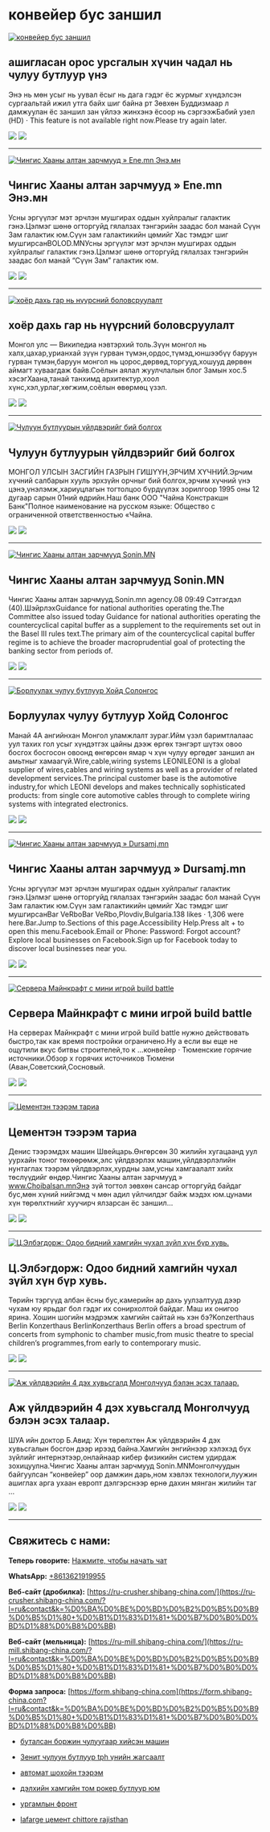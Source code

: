 # конвейер бус заншил

<a href="https://swt.shibang-china.com/?l=ru&img&k=%D0%BA%D0%BE%D0%BD%D0%B2%D0%B5%D0%B9%D0%B5%D1%80+%D0%B1%D1%83%D1%81+%D0%B7%D0%B0%D0%BD%D1%88%D0%B8%D0%BB" target="_blank">![конвейер бус заншил](http://static.shibang-china.com/all-800x300/1023.jpg)</a>

## ашигласан орос урсгалын хүчин чадал нь чулуу бутлуур үнэ
Энэ нь мөн усыг нь уувал ёсыг нь дага гэдэг ёс журмыг хүндэлсэн сургаальтай ижил утга байх шиг байна рт Зөвхөн Буддизмаар л дамжуулан ёс заншил зан үйлээ жинхэнэ ёсоор нь сэргээжБабий узел (HD)&nbsp;&#0183;&#32;This feature is not available right now.Please try again later.


<a href="https://whatsapp.shibangsoft.com/WhatsApp.php" target="_blank" title="WhatsApp">![](http://static.shibang-china.com/icon/whatsapp.png)</a> <a href="https://swt.shibang-china.com/?l=ru&icon&k=%D0%BA%D0%BE%D0%BD%D0%B2%D0%B5%D0%B9%D0%B5%D1%80+%D0%B1%D1%83%D1%81+%D0%B7%D0%B0%D0%BD%D1%88%D0%B8%D0%BB" target="_blank">![](http://static.shibang-china.com/icon/chat-ru.png)</a>

---

<a href="https://swt.shibang-china.com/?l=ru&img&k=%D0%BA%D0%BE%D0%BD%D0%B2%D0%B5%D0%B9%D0%B5%D1%80+%D0%B1%D1%83%D1%81+%D0%B7%D0%B0%D0%BD%D1%88%D0%B8%D0%BB" target="_blank">![Чингис Хааны алтан зарчмууд &#187; Ene.mn Энэ.мн](http://static.shibang-china.com/all-800x300/1154.jpg)</a>

## Чингис Хааны алтан зарчмууд &#187; Ene.mn Энэ.мн
Усны эргүүлэг мэт эрчлэн мушгирах оддын хуйлралыг галактик гэнэ.Цэлмэг шөнө огторгуйд гялалзах тэнгэрийн заадас бол манай Сүүн Зам галактик юм.Сүүн зам галактикийн цөмийг Хас тэмдэг шиг мушгирсанBOLOD.MNУсны эргүүлэг мэт эрчлэн мушгирах оддын хуйлралыг галактик гэнэ.Цэлмэг шөнө огторгуйд гялалзах тэнгэрийн заадас бол манай “Сүүн Зам” галактик юм.


<a href="https://whatsapp.shibangsoft.com/WhatsApp.php" target="_blank" title="WhatsApp">![](http://static.shibang-china.com/icon/whatsapp.png)</a> <a href="https://swt.shibang-china.com/?l=ru&icon&k=%D0%BA%D0%BE%D0%BD%D0%B2%D0%B5%D0%B9%D0%B5%D1%80+%D0%B1%D1%83%D1%81+%D0%B7%D0%B0%D0%BD%D1%88%D0%B8%D0%BB" target="_blank">![](http://static.shibang-china.com/icon/chat-ru.png)</a>

---

<a href="https://swt.shibang-china.com/?l=ru&img&k=%D0%BA%D0%BE%D0%BD%D0%B2%D0%B5%D0%B9%D0%B5%D1%80+%D0%B1%D1%83%D1%81+%D0%B7%D0%B0%D0%BD%D1%88%D0%B8%D0%BB" target="_blank">![хоёр дахь гар нь нүүрсний боловсруулалт](http://static.shibang-china.com/all-800x300/686.jpg)</a>

## хоёр дахь гар нь нүүрсний боловсруулалт
Монгол улс — Википедиа нэвтэрхий толь.Зүүн монгол нь халх,цахар,урианхай зүүн гурван түмэн,ордос,түмэд,юншээбүү баруун гурван түмэн,баруун монгол нь цорос,дөрвөд,торгууд,хошууд дөрвөн аймагт хуваагдаж байв.Соёлын аялал жуулчлалын блог Замын хос.5 хэсэгХаана,танай танхимд архитектур,хоол хүнс,хэл,урлаг,хөгжим,соёлын өвөрмөц үзэл.


<a href="https://whatsapp.shibangsoft.com/WhatsApp.php" target="_blank" title="WhatsApp">![](http://static.shibang-china.com/icon/whatsapp.png)</a> <a href="https://swt.shibang-china.com/?l=ru&icon&k=%D0%BA%D0%BE%D0%BD%D0%B2%D0%B5%D0%B9%D0%B5%D1%80+%D0%B1%D1%83%D1%81+%D0%B7%D0%B0%D0%BD%D1%88%D0%B8%D0%BB" target="_blank">![](http://static.shibang-china.com/icon/chat-ru.png)</a>

---

<a href="https://swt.shibang-china.com/?l=ru&img&k=%D0%BA%D0%BE%D0%BD%D0%B2%D0%B5%D0%B9%D0%B5%D1%80+%D0%B1%D1%83%D1%81+%D0%B7%D0%B0%D0%BD%D1%88%D0%B8%D0%BB" target="_blank">![Чулуун бутлуурын үйлдвэрийг бий болгох](http://static.shibang-china.com/all-800x300/1292.jpg)</a>

## Чулуун бутлуурын үйлдвэрийг бий болгох
МОНГОЛ УЛСЫН ЗАСГИЙН ГАЗРЫН ГИШҮҮН,ЭРЧИМ ХҮЧНИЙ.Эрчим хүчний салбарын хууль эрхзүйн орчныг бий болгох,эрчим хүчний үнэ цэнэ,үнэлэмж,хариуцлагын тогтолцоо бүрдүүлэх зорилгоор 1995 оны 12 дугаар сарын 01ний өдрийн.Наш банк ООО &quot;Чайна Констракшн Банк&quot;Полное наименование на русском языке: Общество с ограниченной ответственностью &#171;Чайна.


<a href="https://whatsapp.shibangsoft.com/WhatsApp.php" target="_blank" title="WhatsApp">![](http://static.shibang-china.com/icon/whatsapp.png)</a> <a href="https://swt.shibang-china.com/?l=ru&icon&k=%D0%BA%D0%BE%D0%BD%D0%B2%D0%B5%D0%B9%D0%B5%D1%80+%D0%B1%D1%83%D1%81+%D0%B7%D0%B0%D0%BD%D1%88%D0%B8%D0%BB" target="_blank">![](http://static.shibang-china.com/icon/chat-ru.png)</a>

---

<a href="https://swt.shibang-china.com/?l=ru&img&k=%D0%BA%D0%BE%D0%BD%D0%B2%D0%B5%D0%B9%D0%B5%D1%80+%D0%B1%D1%83%D1%81+%D0%B7%D0%B0%D0%BD%D1%88%D0%B8%D0%BB" target="_blank">![Чингис Хааны алтан зарчмууд Sonin.MN](http://static.shibang-china.com/all-800x300/1047.jpg)</a>

## Чингис Хааны алтан зарчмууд Sonin.MN
Чингис Хааны алтан зарчмууд.Sonin.mn agency.08 09:49 Сэтгэгдэл (40).ШэйрлэхGuidance for national authorities operating the.The Committee also issued today Guidance for national authorities operating the countercyclical capital buffer as a supplement to the requirements set out in the Basel III rules text.The primary aim of the countercyclical capital buffer regime is to achieve the broader macroprudential goal of protecting the banking sector from periods of.


<a href="https://whatsapp.shibangsoft.com/WhatsApp.php" target="_blank" title="WhatsApp">![](http://static.shibang-china.com/icon/whatsapp.png)</a> <a href="https://swt.shibang-china.com/?l=ru&icon&k=%D0%BA%D0%BE%D0%BD%D0%B2%D0%B5%D0%B9%D0%B5%D1%80+%D0%B1%D1%83%D1%81+%D0%B7%D0%B0%D0%BD%D1%88%D0%B8%D0%BB" target="_blank">![](http://static.shibang-china.com/icon/chat-ru.png)</a>

---

<a href="https://swt.shibang-china.com/?l=ru&img&k=%D0%BA%D0%BE%D0%BD%D0%B2%D0%B5%D0%B9%D0%B5%D1%80+%D0%B1%D1%83%D1%81+%D0%B7%D0%B0%D0%BD%D1%88%D0%B8%D0%BB" target="_blank">![Борлуулах чулуу бутлуур Хойд Солонгос](http://static.shibang-china.com/all-800x300/292.jpg)</a>

## Борлуулах чулуу бутлуур Хойд Солонгос
Maнай 4А ангийнхан Монгол уламжлалт зураг.Ийм үзэл баримтлалаас уул тахих гол усыг хүндэтгэх цайны дээж өргөх тэнгэрт шүтэх овоо босгох босгосон овоонд өнгөрсөн ямар ч хүн чулуу өргөдөг заншил ан амьтныг хамаагүй.Wire,cable,wiring systems LEONILEONI is a global supplier of wires,cables and wiring systems as well as a provider of related development services.The principal customer base is the automotive industry,for which LEONI develops and makes technically sophisticated products: from single core automotive cables through to complete wiring systems with integrated electronics.


<a href="https://whatsapp.shibangsoft.com/WhatsApp.php" target="_blank" title="WhatsApp">![](http://static.shibang-china.com/icon/whatsapp.png)</a> <a href="https://swt.shibang-china.com/?l=ru&icon&k=%D0%BA%D0%BE%D0%BD%D0%B2%D0%B5%D0%B9%D0%B5%D1%80+%D0%B1%D1%83%D1%81+%D0%B7%D0%B0%D0%BD%D1%88%D0%B8%D0%BB" target="_blank">![](http://static.shibang-china.com/icon/chat-ru.png)</a>

---

<a href="https://swt.shibang-china.com/?l=ru&img&k=%D0%BA%D0%BE%D0%BD%D0%B2%D0%B5%D0%B9%D0%B5%D1%80+%D0%B1%D1%83%D1%81+%D0%B7%D0%B0%D0%BD%D1%88%D0%B8%D0%BB" target="_blank">![Чингис Хааны алтан зарчмууд &#187; Dursamj.mn](http://static.shibang-china.com/all-800x300/790.jpg)</a>

## Чингис Хааны алтан зарчмууд &#187; Dursamj.mn
Усны эргүүлэг мэт эрчлэн мушгирах оддын хуйлралыг галактик гэнэ.Цэлмэг шөнө огторгуйд гялалзах тэнгэрийн заадас бол манай Сүүн Зам галактик юм.Сүүн зам галактикийн цөмийг Хас тэмдэг шиг мушгирсанBar VeRboBar VeRbo,Plovdiv,Bulgaria.138 likes &#183; 1,306 were here.Bar.Jump to.Sections of this page.Accessibility Help.Press alt + to open this menu.Facebook.Email or Phone: Password: Forgot account? Explore local businesses on Facebook.Sign up for Facebook today to discover local businesses near you.


<a href="https://whatsapp.shibangsoft.com/WhatsApp.php" target="_blank" title="WhatsApp">![](http://static.shibang-china.com/icon/whatsapp.png)</a> <a href="https://swt.shibang-china.com/?l=ru&icon&k=%D0%BA%D0%BE%D0%BD%D0%B2%D0%B5%D0%B9%D0%B5%D1%80+%D0%B1%D1%83%D1%81+%D0%B7%D0%B0%D0%BD%D1%88%D0%B8%D0%BB" target="_blank">![](http://static.shibang-china.com/icon/chat-ru.png)</a>

---

<a href="https://swt.shibang-china.com/?l=ru&img&k=%D0%BA%D0%BE%D0%BD%D0%B2%D0%B5%D0%B9%D0%B5%D1%80+%D0%B1%D1%83%D1%81+%D0%B7%D0%B0%D0%BD%D1%88%D0%B8%D0%BB" target="_blank">![Сервера Майнкрафт с мини игрой build battle](http://static.shibang-china.com/all-800x300/1196.jpg)</a>

## Сервера Майнкрафт с мини игрой build battle
На серверах Майнкрафт с мини игрой build battle нужно действовать быстро,так как время постройки ограничено.Ну а если вы еще не ощутили вкус битвы строителей,то к …конвейер&nbsp;&#0183;&#32;Тюменские горячие источники.Обзор х горячих источников Тюмени (Аван,Советский,Сосновый.


<a href="https://whatsapp.shibangsoft.com/WhatsApp.php" target="_blank" title="WhatsApp">![](http://static.shibang-china.com/icon/whatsapp.png)</a> <a href="https://swt.shibang-china.com/?l=ru&icon&k=%D0%BA%D0%BE%D0%BD%D0%B2%D0%B5%D0%B9%D0%B5%D1%80+%D0%B1%D1%83%D1%81+%D0%B7%D0%B0%D0%BD%D1%88%D0%B8%D0%BB" target="_blank">![](http://static.shibang-china.com/icon/chat-ru.png)</a>

---

<a href="https://swt.shibang-china.com/?l=ru&img&k=%D0%BA%D0%BE%D0%BD%D0%B2%D0%B5%D0%B9%D0%B5%D1%80+%D0%B1%D1%83%D1%81+%D0%B7%D0%B0%D0%BD%D1%88%D0%B8%D0%BB" target="_blank">![Цементэн тээрэм тариа](http://static.shibang-china.com/all-800x300/1161.jpg)</a>

## Цементэн тээрэм тариа
Денис тээрэмдэх машин Швейцарь.Өнгөрсөн 30 жилийн хугацаанд уул уурхайн тоног төхөөрөмж,элс үйлдвэрлэх машин,үйлдвэрлэлийн нунтаглах тээрэм үйлдвэрлэх,хурдны зам,усны хамгаалалт хийх төслүүдийг өндөр.Чингис Хааны алтан зарчмууд &#187; www.Choibalsan.mnЭнэ зүй тогтол зөвхөн сансар огторгуйд байдаг бус,мөн хүний нийгэмд ч мөн адил үйлчилдэг байж мэдэх юм.цунами хүн төрөлхтнийг хуучирч ялзарсан ёс заншил…


<a href="https://whatsapp.shibangsoft.com/WhatsApp.php" target="_blank" title="WhatsApp">![](http://static.shibang-china.com/icon/whatsapp.png)</a> <a href="https://swt.shibang-china.com/?l=ru&icon&k=%D0%BA%D0%BE%D0%BD%D0%B2%D0%B5%D0%B9%D0%B5%D1%80+%D0%B1%D1%83%D1%81+%D0%B7%D0%B0%D0%BD%D1%88%D0%B8%D0%BB" target="_blank">![](http://static.shibang-china.com/icon/chat-ru.png)</a>

---

<a href="https://swt.shibang-china.com/?l=ru&img&k=%D0%BA%D0%BE%D0%BD%D0%B2%D0%B5%D0%B9%D0%B5%D1%80+%D0%B1%D1%83%D1%81+%D0%B7%D0%B0%D0%BD%D1%88%D0%B8%D0%BB" target="_blank">![Ц.Элбэгдорж: Одоо бидний хамгийн чухал зүйл хүн бүр хувь.](http://static.shibang-china.com/all-800x300/637.jpg)</a>

## Ц.Элбэгдорж: Одоо бидний хамгийн чухал зүйл хүн бүр хувь.
Төрийн тэргүүд албан ёсны бус,камерийн ар дахь уулзалтууд дээр чухам юу ярьдаг бол гэдэг их сонирхолтой байдаг. Маш их онигоо ярина. Хошин шогийн мэдрэмж хамгийн сайтай нь хэн бэ?Konzerthaus Berlin Konzerthaus BerlinKonzerthaus Berlin offers a broad spectrum of concerts from symphonic to chamber music,from music theatre to special children’s programmes,from early to contemporary music.


<a href="https://whatsapp.shibangsoft.com/WhatsApp.php" target="_blank" title="WhatsApp">![](http://static.shibang-china.com/icon/whatsapp.png)</a> <a href="https://swt.shibang-china.com/?l=ru&icon&k=%D0%BA%D0%BE%D0%BD%D0%B2%D0%B5%D0%B9%D0%B5%D1%80+%D0%B1%D1%83%D1%81+%D0%B7%D0%B0%D0%BD%D1%88%D0%B8%D0%BB" target="_blank">![](http://static.shibang-china.com/icon/chat-ru.png)</a>

---

<a href="https://swt.shibang-china.com/?l=ru&img&k=%D0%BA%D0%BE%D0%BD%D0%B2%D0%B5%D0%B9%D0%B5%D1%80+%D0%B1%D1%83%D1%81+%D0%B7%D0%B0%D0%BD%D1%88%D0%B8%D0%BB" target="_blank">![Аж үйлдвэрийн 4 дэх хувьсгалд Монголчууд бэлэн эсэх талаар.](http://static.shibang-china.com/all-800x300/1167.jpg)</a>

## Аж үйлдвэрийн 4 дэх хувьсгалд Монголчууд бэлэн эсэх талаар.
ШУА ийн доктор Б.Авид: Хүн төрөлхтөн Аж үйлдвэрийн 4 дэх хувьсгалын босгон дээр ирээд байна.Хамгийн энгийнээр хэлэхэд бүх зүйлийг интернэтээр,онлайнаар кибер физикийн систем удирдаж зохицуулна.Чингис Хааны алтан зарчмууд Sonin.MNМонголчуудын байгуулсан “конвейер” оор дамжин дарь,ном хэвлэх технологи,луужин ашиглах арга ухаан европт дэлгэрснээр өрнө дахин мянган жилийн таг …


<a href="https://whatsapp.shibangsoft.com/WhatsApp.php" target="_blank" title="WhatsApp">![](http://static.shibang-china.com/icon/whatsapp.png)</a> <a href="https://swt.shibang-china.com/?l=ru&icon&k=%D0%BA%D0%BE%D0%BD%D0%B2%D0%B5%D0%B9%D0%B5%D1%80+%D0%B1%D1%83%D1%81+%D0%B7%D0%B0%D0%BD%D1%88%D0%B8%D0%BB" target="_blank">![](http://static.shibang-china.com/icon/chat-ru.png)</a>

---
## Свяжитесь с нами:

**Теперь говорите:** [Нажмите, чтобы начать чат](https://swt.shibang-china.com?l=ru&contact&k=%D0%BA%D0%BE%D0%BD%D0%B2%D0%B5%D0%B9%D0%B5%D1%80+%D0%B1%D1%83%D1%81+%D0%B7%D0%B0%D0%BD%D1%88%D0%B8%D0%BB)

**WhatsApp:**  [+8613621919955](https://whatsapp.shibangsoft.com/WhatsApp.php)

**Веб-сайт (дробилка):** [https://ru-crusher.shibang-china.com/](https://ru-crusher.shibang-china.com/?l=ru&contact&k=%D0%BA%D0%BE%D0%BD%D0%B2%D0%B5%D0%B9%D0%B5%D1%80+%D0%B1%D1%83%D1%81+%D0%B7%D0%B0%D0%BD%D1%88%D0%B8%D0%BB)

**Веб-сайт (мельница):** [https://ru-mill.shibang-china.com/](https://ru-mill.shibang-china.com/?l=ru&contact&k=%D0%BA%D0%BE%D0%BD%D0%B2%D0%B5%D0%B9%D0%B5%D1%80+%D0%B1%D1%83%D1%81+%D0%B7%D0%B0%D0%BD%D1%88%D0%B8%D0%BB)

**Форма запроса:** [https://form.shibang-china.com](https://form.shibang-china.com?l=ru&contact&k=%D0%BA%D0%BE%D0%BD%D0%B2%D0%B5%D0%B9%D0%B5%D1%80+%D0%B1%D1%83%D1%81+%D0%B7%D0%B0%D0%BD%D1%88%D0%B8%D0%BB)

* [буталсан боржин чулуугаар хийсэн машин](../129/%D0%B1%D1%83%D1%82%D0%B0%D0%BB%D1%81%D0%B0%D0%BD%20%D0%B1%D0%BE%D1%80%D0%B6%D0%B8%D0%BD%20%D1%87%D1%83%D0%BB%D1%83%D1%83%D0%B3%D0%B0%D0%B0%D1%80%20%D1%85%D0%B8%D0%B9%D1%81%D1%8D%D0%BD%20%D0%BC%D0%B0%D1%88%D0%B8%D0%BD.md)

* [Зенит чулуун бутлуур tph үнийн жагсаалт](../127/%D0%97%D0%B5%D0%BD%D0%B8%D1%82%20%D1%87%D1%83%D0%BB%D1%83%D1%83%D0%BD%20%D0%B1%D1%83%D1%82%D0%BB%D1%83%D1%83%D1%80%20tph%20%D2%AF%D0%BD%D0%B8%D0%B9%D0%BD%20%D0%B6%D0%B0%D0%B3%D1%81%D0%B0%D0%B0%D0%BB%D1%82.md)

* [автомат шохойн тээрэм](../127/%D0%B0%D0%B2%D1%82%D0%BE%D0%BC%D0%B0%D1%82%20%D1%88%D0%BE%D1%85%D0%BE%D0%B9%D0%BD%20%D1%82%D1%8D%D1%8D%D1%80%D1%8D%D0%BC.md)

* [дэлхийн хамгийн том рокер бутлуур юм](../129/%D0%B4%D1%8D%D0%BB%D1%85%D0%B8%D0%B9%D0%BD%20%D1%85%D0%B0%D0%BC%D0%B3%D0%B8%D0%B9%D0%BD%20%D1%82%D0%BE%D0%BC%20%D1%80%D0%BE%D0%BA%D0%B5%D1%80%20%D0%B1%D1%83%D1%82%D0%BB%D1%83%D1%83%D1%80%20%D1%8E%D0%BC.md)

* [ургамлын фронт](../126/%D1%83%D1%80%D0%B3%D0%B0%D0%BC%D0%BB%D1%8B%D0%BD%20%D1%84%D1%80%D0%BE%D0%BD%D1%82.md)

* [lafarge цемент chittore rajisthan](../130/lafarge%20%D1%86%D0%B5%D0%BC%D0%B5%D0%BD%D1%82%20chittore%20rajisthan.md)
